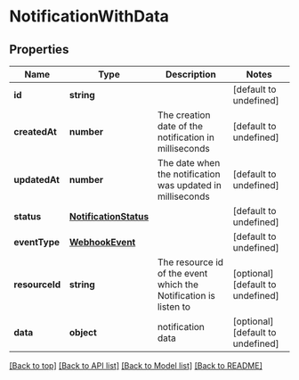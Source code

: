 # NotificationWithData

## Properties

|Name | Type | Description | Notes|
|------------ | ------------- | ------------- | -------------|
|**id** | **string** |  | [default to undefined]|
|**createdAt** | **number** | The creation date of the notification in milliseconds | [default to undefined]|
|**updatedAt** | **number** | The date when the notification was updated in milliseconds | [default to undefined]|
|**status** | [**NotificationStatus**](NotificationStatus.md) |  | [default to undefined]|
|**eventType** | [**WebhookEvent**](WebhookEvent.md) |  | [default to undefined]|
|**resourceId** | **string** | The resource id of the event which the Notification is listen to | [optional] [default to undefined]|
|**data** | **object** | notification data | [optional] [default to undefined]|




[[Back to top]](#) [[Back to API list]](../../README.md#documentation-for-api-endpoints) [[Back to Model list]](../../README.md#documentation-for-models) [[Back to README]](../../README.md)
